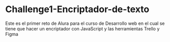 # Challenge1-Encriptador-de-texto
Este es el primer reto de Alura para el curso de Desarrollo web en el cual se tiene que hacer un encriptador con JavaScript y las herramientas Trello y Figma
